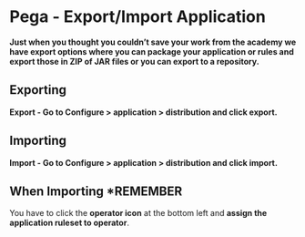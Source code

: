 # Pega - Export/Import Application

**Just when you thought you couldn’t save your work from the academy we have export options where you can package your application or rules and export those in ZIP of JAR files or you can export to a repository.**

## Exporting

**Export - Go to Configure > application > distribution and click export.**

## Importing

**Import - Go to Configure > application > distribution and click import.**

## When Importing *REMEMBER

You have to click the **operator icon** at the bottom left and **assign the application ruleset to operator**.
